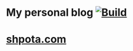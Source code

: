 My personal blog [![Build](https://github.com/Shpota/shpota.github.io/workflows/Build/badge.svg)](https://github.com/Shpota/shpota.github.io/actions)
================

# [shpota.com](https://shpota.com/)